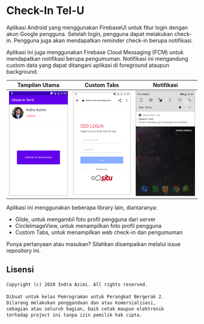# Check-In Tel-U

Aplikasi Android yang menggunakan FirebaseUI untuk fitur login dengan akun Google pengguna. Setelah login, pengguna dapat melakukan check-in. Pengguna juga akan mendapatkan reminder check-in berupa notifikasi.

Aplikasi ini juga menggunakan Firebase Cloud Messaging (FCM) untuk mendapatkan notifikasi berupa pengumuman. Notifikasi ini mengandung custom data yang dapat ditangani aplikasi di foreground ataupun background.

Tampilan Utama                               | Custom Tabs                                   | Notifikasi
---------------------------------------------|-----------------------------------------------|--------------------------------------------------
<img src="screenshots/utama.png" width="200">|<img src="screenshots/checkin.png" width="200">|<img src="screenshots/notifikasi.png" width="200">

Aplikasi ini menggunakan beberapa library lain, diantaranya:
- Glide, untuk mengambil foto profil pengguna dari server
- CircleImageView, untuk menampilkan foto profil pengguna
- Custom Tabs, untuk menampilkan web check-in dan pengumuman

Punya pertanyaan atau masukan? Silahkan disampaikan melalui issue repository ini.

## Lisensi

    Copyright (c) 2020 Indra Azimi. All rights reserved.

    Dibuat untuk kelas Pemrograman untuk Perangkat Bergerak 2.
    Dilarang melakukan penggandaan dan atau komersialisasi,
    sebagian atau seluruh bagian, baik cetak maupun elektronik
    terhadap project ini tanpa izin pemilik hak cipta.